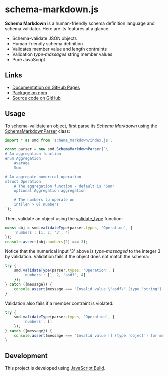# schema-markdown.js

**Schema Markdown** is a human-friendly schema definition language and schema validator. Here are
its features at a glance:

- Schema-validate JSON objects
- Human-friendly schema definition
- Validates member value and length contraints
- Validation *type-massages* string member values
- Pure JavaScript


## Links

- [Documentation on GitHub Pages](https://craigahobbs.github.io/schema-markdown-js/)
- [Package on npm](https://www.npmjs.com/package/schema-markdown)
- [Source code on GitHub](https://github.com/craigahobbs/schema-markdown-js)


## Usage

To schema-validate an object, first parse its *Schema Markdown* using the
[SchemaMarkdownParser](https://craigahobbs.github.io/schema-markdown-js/module-parser.SchemaMarkdownParser.html)
class:

``` javascript
import * as smd from 'schema_markdown/index.js';

const parser = new smd.SchemaMarkdownParser(`\
# An aggregation function
enum Aggregation
    Average
    Sum

# An aggregate numerical operation
struct Operation
    # The aggregation function - default is "Sum"
    optional Aggregation aggregation

    # The numbers to operate on
    int[len > 0] numbers
`);
```

Then, validate an object using the
[validate_type](https://craigahobbs.github.io/schema-markdown-js/module-schema.html#.validateType)
function:

``` javascript
const obj = smd.validateType(parser.types, 'Operation', {
    'numbers': [1, 2, '3', 4]
});
console.assert(obj.numbers[2] === 3);
```

Notice that the numerical input '3' above is *type-massaged* to the integer 3 by validation.
Validation fails if the object does not match the schema:

``` javascript
try {
    smd.validateType(parser.types, 'Operation', {
        'numbers': [1, 2, 'asdf', 4]
    });
} catch ({message}) {
    console.assert(message === "Invalid value \"asdf\" (type 'string') for member 'numbers.2', expected type 'int'", message);
}
```

Validation also fails if a member contraint is violated:

``` javascript
try {
    smd.validateType(parser.types, 'Operation', {
        'numbers': []
    });
} catch ({message}) {
    console.assert(message === "Invalid value [] (type 'object') for member 'numbers', expected type 'array' [len > 0]", message);
}
```


## Development

This project is developed using [JavaScript Build](https://github.com/craigahobbs/javascript-build#readme).
